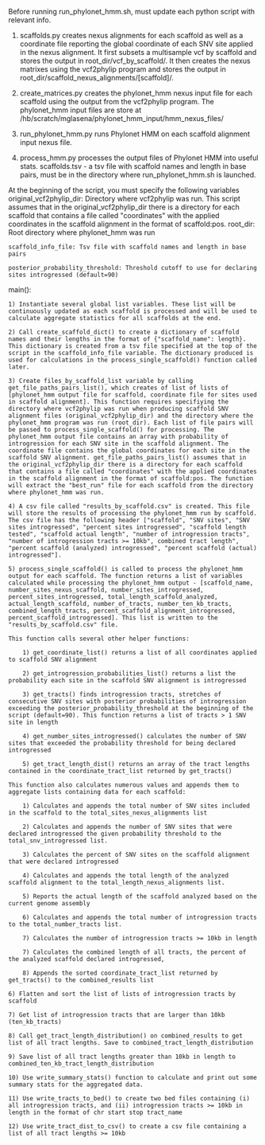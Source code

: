 Before running run_phylonet_hmm.sh, must update each python script with relevant info. 

1) scaffolds.py creates nexus alignments for each scaffold as well as a coordinate file reporting the global coordinate of each SNV site applied in the nexus alignment. It first subsets a multisample vcf by scaffold and stores the output in root_dir/vcf_by_scaffold/. It then creates the nexus matrixes using the vcf2phylip program and stores the output in root_dir/scaffold_nexus_alignments/[scaffold]/.

2) create_matrices.py creates the phylonet_hmm nexus input file for each scaffold using the output from the vcf2phylip program. The phylonet_hmm input files are store at /hb/scratch/mglasena/phylonet_hmm_input/hmm_nexus_files/

3) run_phylonet_hmm.py runs Phylonet HMM on each scaffold alignment input nexus file. 

4) process_hmm.py processes the output files of Phylonet HMM into useful stats. scaffolds.tsv - a tsv file with scaffold names and length in base pairs, must be in the directory where run_phylonet_hmm.sh is launched. 



At the beginning of the script, you must specify the following variables	
	original_vcf2phylip_dir: Directory where vcf2phylip was run. This script assumes that in the original_vcf2phylip_dir there is a directory for each scaffold that contains a file called "coordinates" with the applied coordinates in the scaffold alignment in the format of scaffold:pos.
	root_dir: Root directory where phylonet_hmm was run

	scaffold_info_file: Tsv file with scaffold names and length in base pairs

	posterior_probability_threshold: Threshold cutoff to use for declaring sites introgressed (default=90)

main():

	1) Instantiate several global list variables. These list will be continuously updated as each scaffold is processed and will be used to calculate aggregate statistics for all scaffolds at the end. 

	2) Call create_scaffold_dict() to create a dictionary of scaffold names and their lengths in the format of {"scaffold_name": length}. This dictionary is created from a tsv file specified at the top of the script in the scaffold_info_file variable. The dictionary produced is used for calculations in the process_single_scaffold() function called later. 

	3) Create files_by_scaffold_list variable by calling get_file_paths_pairs_list(), which creates of list of lists of [phylonet_hmm output file for scaffold, coordinate file for sites used in scaffold alignment]. This function requires specifiying the directory where vcf2phylip was run when producing scaffold SNV alignment files (original_vcf2phylip_dir) and the directory where the phylonet_hmm program was run (root_dir). Each list of file pairs will be passed to process_single_scaffold() for processing. The phylonet_hmm output file contains an array with probability of introgression for each SNV site in the scaffold alignment. The coordinate file contains the global coordinates for each site in the scaffold SNV alignment. get_file_paths_pairs_list() assumes that in the original_vcf2phylip_dir there is a directory for each scaffold that contains a file called "coordinates" with the applied coordinates in the scaffold alignment in the format of scaffold:pos. The function will extract the "best_run" file for each scaffold from the directory where phylonet_hmm was run. 

	4) A csv file called "results_by_scaffold.csv" is created. This file will store the results of processing the phylonet_hmm run by scaffold. The csv file has the following header ["scaffold", "SNV sites", "SNV sites introgressed", "percent sites introgressed", "scaffold length tested", "scaffold actual length", "number of introgression tracts", "number of introgression tracts >= 10kb", combined tract length", "percent scaffold (analyzed) introgressed", "percent scaffold (actual) introgressed"]. 

	5) process_single_scaffold() is called to process the phylonet_hmm output for each scaffold. The function returns a list of variables calculated while processing the phylonet_hmm output - [scaffold_name, number_sites_nexus_scaffold, number_sites_introgressed, percent_sites_introgressed, total_length_scaffold_analyzed, actual_length_scaffold, number_of_tracts, number_ten_kb_tracts, combined_length_tracts, percent_scaffold_alignment_introgressed, percent_scaffold_introgressed]. This list is written to the "results_by_scaffold.csv" file.

	This function calls several other helper functions:

		1) get_coordinate_list() returns a list of all coordinates applied to scaffold SNV alignment 

		2) get_introgression_probabilities_list() returns a list the probability each site in the scaffold SNV alignment is introgressed

		3) get_tracts() finds introgression tracts, stretches of consecutive SNV sites with posterior probabilities of introgression exceeding the posterior_probability_threshold at the beginning of the script (default=90). This function returns a list of tracts > 1 SNV site in length

		4) get_number_sites_introgressed() calculates the number of SNV sites that exceeded the probability threshold for being declared introgressed

		5) get_tract_length_dist() returns an array of the tract lengths contained in the coordinate_tract_list returned by get_tracts()

	This function also calculates numerous values and appends them to aggregate lists containing data for each scaffold:

		1) Calculates and appends the total number of SNV sites included in the scaffold to the total_sites_nexus_alignments list

		2) Calculates and appends the number of SNV sites that were declared introgressed the given probability threshold to the total_snv_introgressed list.

		3) Calculates the percent of SNV sites on the scaffold alignment that were declared introgressed 

		4) Calculates and appends the total length of the analyzed scaffold alignment to the total_length_nexus_alignments list.

		5) Reports the actual length of the scaffold analyzed based on the current genome assembly

		6) Calculates and appends the total number of introgression tracts to the total_number_tracts list.

		7) Calculates the number of introgression tracts >= 10kb in length

		7) Calculates the combined length of all tracts, the percent of the analyzed scaffold declared introgressed, 

		8) Appends the sorted coordinate_tract_list returned by get_tracts() to the combined_results list

	6) Flatten and sort the list of lists of introgression tracts by scaffold

	7) Get list of introgression tracts that are larger than 10kb (ten_kb_tracts)

	8) Call get_tract_length_distribution() on combined_results to get list of all tract lengths. Save to combined_tract_length_distribution

	9) Save list of all tract lengths greater than 10kb in length to combined_ten_kb_tract_length_distribution

	10) Use write_summary_stats() function to calculate and print out some summary stats for the aggregated data. 

	11) Use write_tracts_to_bed() to create two bed files containing (i) all introgression tracts, and (ii) introgression tracts >= 10kb in length in the format of chr start stop tract_name

	12) Use write_tract_dist_to_csv() to create a csv file containing a list of all tract lengths >= 10kb



